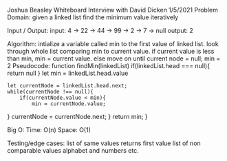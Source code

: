 Joshua Beasley Whiteboard Interview with David Dicken	1/5/2021
Problem Domain:
given a linked list find the minimum value iteratively

Input / Output:
input: 4 -> 22 -> 44 -> 99 -> 2 → 7 → null
output: 2

Algorithm:
intialize a variable called min to the first value of linked list. 
look through whole list comparing min to current value. 
	if current value is less than min, min = current value.
	else move on until current node = null;
min = 2
Pseudocode: 
function findMin(linkedList)
	if(linkedList.head === null){ return null }
let min = linkedList.head.value
	
	let currentNode = linkedList.head.next;
	while(currentNode !== null){
		if(currentNode.value < min){
			min = currentNode.value;
}
currentNode = currentNode.next;
}
return min;
}

Big O:
Time: O(n)
Space: O(1)

Testing/edge cases:
list of same values returns first value
list of non comparable values alphabet and numbers etc.
